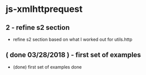 # js-xmlhttprequest

## 2 - refine s2 section
* refine s2 section based on what I worked out for utils.http

## ( done 03/28/2018 ) - first set of examples
* (done) first set of examples done